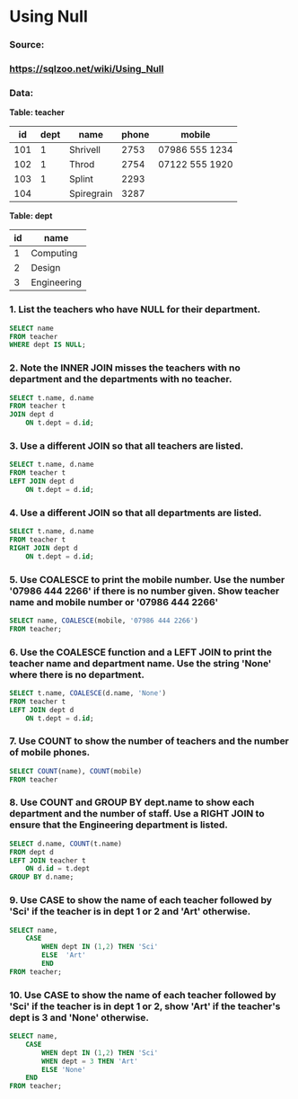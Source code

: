 # Using Null

### Source:
### https://sqlzoo.net/wiki/Using_Null

### Data:
<b>Table: teacher</b>

| id | dept | name | phone | mobile |
|-|-|-|-|-|
101	|1	|Shrivell|	2753|	07986 555 1234
102	|1	|Throd	|2754	|07122 555 1920
103	|1	|Splint	|2293	||
104	|	|Spiregrain	|3287| |	

<b>Table: dept</b>

| id | name |
|-|-|
|1| Computing|
|2| Design|
|3| Engineering|

### 1. List the teachers who have NULL for their department.

```sql
SELECT name
FROM teacher
WHERE dept IS NULL;
```

### 2. Note the INNER JOIN misses the teachers with no department and the departments with no teacher.

```sql
SELECT t.name, d.name
FROM teacher t
JOIN dept d
    ON t.dept = d.id;
```

### 3. Use a different JOIN so that all teachers are listed.

```sql
SELECT t.name, d.name
FROM teacher t
LEFT JOIN dept d
    ON t.dept = d.id;
```

### 4. Use a different JOIN so that all departments are listed.

``` sql
SELECT t.name, d.name
FROM teacher t
RIGHT JOIN dept d
    ON t.dept = d.id;
```

### 5. Use COALESCE to print the mobile number. Use the number '07986 444 2266' if there is no number given. Show teacher name and mobile number or '07986 444 2266'

```sql
SELECT name, COALESCE(mobile, '07986 444 2266')
FROM teacher;
```

### 6. Use the COALESCE function and a LEFT JOIN to print the teacher name and department name. Use the string 'None' where there is no department.

```sql
SELECT t.name, COALESCE(d.name, 'None')
FROM teacher t
LEFT JOIN dept d
    ON t.dept = d.id;
```

### 7. Use COUNT to show the number of teachers and the number of mobile phones.

```sql
SELECT COUNT(name), COUNT(mobile)
FROM teacher
```

### 8. Use COUNT and GROUP BY dept.name to show each department and the number of staff. Use a RIGHT JOIN to ensure that the Engineering department is listed.

```sql
SELECT d.name, COUNT(t.name)
FROM dept d
LEFT JOIN teacher t    
    ON d.id = t.dept
GROUP BY d.name;
```

### 9. Use CASE to show the name of each teacher followed by 'Sci' if the teacher is in dept 1 or 2 and 'Art' otherwise.

```sql
SELECT name,
    CASE
        WHEN dept IN (1,2) THEN 'Sci'
        ELSE  'Art'
        END
FROM teacher;
```

### 10. Use CASE to show the name of each teacher followed by 'Sci' if the teacher is in dept 1 or 2, show 'Art' if the teacher's dept is 3 and 'None' otherwise.

```sql
SELECT name,
    CASE
        WHEN dept IN (1,2) THEN 'Sci'
        WHEN dept = 3 THEN 'Art'
        ELSE 'None'
    END
FROM teacher;
```